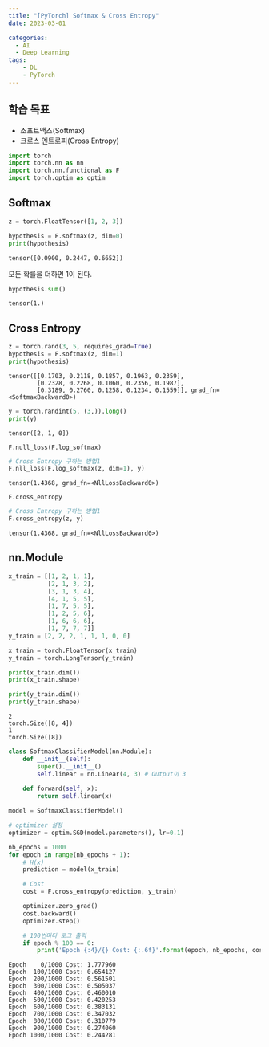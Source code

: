 ```yaml
---
title: "[PyTorch] Softmax & Cross Entropy"
date: 2023-03-01

categories:
  - AI
  - Deep Learning
tags:
    - DL
    - PyTorch
---
```


## 학습 목표
- 소프트맥스(Softmax)
- 크로스 엔트로피(Cross Entropy)


```python
import torch
import torch.nn as nn
import torch.nn.functional as F
import torch.optim as optim
```

## Softmax


```python
z = torch.FloatTensor([1, 2, 3])
```


```python
hypothesis = F.softmax(z, dim=0)
print(hypothesis)
```

    tensor([0.0900, 0.2447, 0.6652])
    

모든 확률을 더하면 1이 된다.


```python
hypothesis.sum()
```




    tensor(1.)



## Cross Entropy


```python
z = torch.rand(3, 5, requires_grad=True)
hypothesis = F.softmax(z, dim=1)
print(hypothesis)
```

    tensor([[0.1703, 0.2118, 0.1857, 0.1963, 0.2359],
            [0.2328, 0.2268, 0.1060, 0.2356, 0.1987],
            [0.3189, 0.2760, 0.1258, 0.1234, 0.1559]], grad_fn=<SoftmaxBackward0>)
    


```python
y = torch.randint(5, (3,)).long()
print(y)
```

    tensor([2, 1, 0])
    

`F.null_loss(F.log_softmax)`


```python
# Cross Entropy 구하는 방법1
F.nll_loss(F.log_softmax(z, dim=1), y)
```




    tensor(1.4368, grad_fn=<NllLossBackward0>)



`F.cross_entropy`


```python
# Cross Entropy 구하는 방법1
F.cross_entropy(z, y)
```




    tensor(1.4368, grad_fn=<NllLossBackward0>)



## nn.Module


```python
x_train = [[1, 2, 1, 1],
           [2, 1, 3, 2],
           [3, 1, 3, 4],
           [4, 1, 5, 5],
           [1, 7, 5, 5],
           [1, 2, 5, 6],
           [1, 6, 6, 6],
           [1, 7, 7, 7]]
y_train = [2, 2, 2, 1, 1, 1, 0, 0]

x_train = torch.FloatTensor(x_train)
y_train = torch.LongTensor(y_train)
```


```python
print(x_train.dim())
print(x_train.shape)

print(y_train.dim())
print(y_train.shape)
```

    2
    torch.Size([8, 4])
    1
    torch.Size([8])
    


```python
class SoftmaxClassifierModel(nn.Module):
    def __init__(self):
        super().__init__()
        self.linear = nn.Linear(4, 3) # Output이 3
    
    def forward(self, x):
        return self.linear(x)
```


```python
model = SoftmaxClassifierModel()
```


```python
# optimizer 설정
optimizer = optim.SGD(model.parameters(), lr=0.1)

nb_epochs = 1000
for epoch in range(nb_epochs + 1):
    # H(x)
    prediction = model(x_train)

    # Cost
    cost = F.cross_entropy(prediction, y_train)

    optimizer.zero_grad()
    cost.backward()
    optimizer.step()

    # 100번마다 로그 출력
    if epoch % 100 == 0:
        print('Epoch {:4}/{} Cost: {:.6f}'.format(epoch, nb_epochs, cost.item()))
```

    Epoch    0/1000 Cost: 1.777960
    Epoch  100/1000 Cost: 0.654127
    Epoch  200/1000 Cost: 0.561501
    Epoch  300/1000 Cost: 0.505037
    Epoch  400/1000 Cost: 0.460010
    Epoch  500/1000 Cost: 0.420253
    Epoch  600/1000 Cost: 0.383131
    Epoch  700/1000 Cost: 0.347032
    Epoch  800/1000 Cost: 0.310779
    Epoch  900/1000 Cost: 0.274060
    Epoch 1000/1000 Cost: 0.244281
